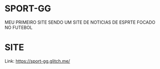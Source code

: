 # SPORT-GG
MEU PRIMEIRO SITE SENDO UM SITE DE NOTICIAS DE ESPRTE FOCADO NO FUTEBOL

# SITE
Link: https://sport-gg.glitch.me/
